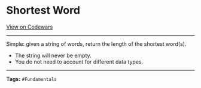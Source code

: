 # Shortest Word

[View on Codewars](https://www.codewars.com/kata/57cebe1dc6fdc20c57000ac9/python)

---

Simple: given a string of words, return the length of the shortest word(s).

- The string will never be empty.
- You do not need to account for different data types.

---

**Tags:** `#Fundamentals`